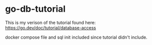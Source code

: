 #  go-db-tutorial

This is my verison of the tutorial found here: https://go.dev/doc/tutorial/database-access

docker compose file and sql init included since tutorial didn't include.
